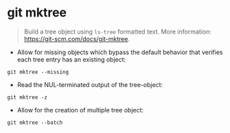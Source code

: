 # git mktree

> Build a tree object using `ls-tree` formatted text.
> More information: <https://git-scm.com/docs/git-mktree>.

- Allow for missing objects which bypass the default behavior that verifies each tree entry has an existing object:

`git mktree --missing`

- Read the NUL-terminated output of the tree-object:

`git mktree -z`

- Allow for the creation of multiple tree object:

`git mktree --batch`
